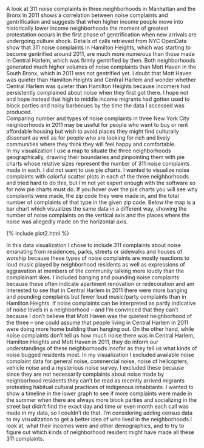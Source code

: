 
A look at 311 noise complaints in three neighborhoods in Manhattan and the Bronx in 2011 shows a correlation between noise complaints and gentrification and suggests that when higher income people move into historically lower income neighborhoods the moment of greatest protestation occurs in the first phase of gentrification when new arrivals are undergoing culture shock. Details of calls retrieved from NYC OpenData show that 311 noise complaints in Hamilton Heights, which was starting to become gentrified around 2011, are much more numerous than those made in Central Harlem, which was firmly gentrified by then. Both neighborhoods generated much higher volumes of noise complaints than Mott Haven in the South Bronx, which in 2011 was not gentrified yet. I doubt that Mott Haven was quieter than Hamilton Heights and Central Harlem and wonder whether Central Harlem was quieter than Hamilton Heights because incomers had persistently complained about noise when they first got there. I hope not and hope instead that high to middle income migrants had gotten used to block parties and noisy barbecues by the time the data I accessed was produced.  
Comparing number and types of noise complaints in three New York City neighborhoods in 2011 may be useful for people who want to buy or rent affordable housing but wish to avoid places they might find culturally dissonant as well as for people who are looking for rich and lively communities where they think they will feel happy and comfortable.  
In my visualization I use a map to situate the three neighborhoods geographically, drawing their boundaries and pinpointing them with pie charts whose relative sizes represent the number of 311 noise complaints made in each. I did not want to use pie charts. I wanted to visualize noise complaints with colorful scatter plots in each of the three neighborhoods and tried hard to do this, but I’m not yet expert enough with the software so for now pie charts must do. If you hover over the pie charts you will see why complaints were made, the zip code they were made in, and the total number of complaints of that type in the given zip code. Below the map is a bar chart which visualizes the same data in a different way, showing the number of noise complaints on the vertical axis and the places where the noise was allegedly made on the horizontal axis. 

{% include plot2.html %}

In this data visualization I chose to include 311 complaints about noise emanating from residences, parks, streets or sidewalks and houses of worship because these types of noise complaints are mostly reactions to loud music played by neighborhood residents as well as expressions of aggravation at members of the community talking more loudly than the complainant likes. I included banging and pounding noise complaints because these often indicate apartment renovation or redecoration and am interested to see that in Central Harlem in 2011 there were more banging and pounding complaints but fewer loud music/party complaints than in Hamilton Heights. If noise complaints can be interpreted as partly indicative of noise levels in a neighborhood – and I’m convinced that they can’t because I don’t believe that Mott Haven was the quietest neighborhood of the three – one could assume that people living in Central Harlem in 2011 were doing more home building than hanging out. On the other hand, while noise complaints don’t tell us how much noise there was in Central Harlem, Hamilton Heights and Mott Haven in 2011, they do inform our understandings of these neighborhoods insofar as they tell us what kinds of noise bugged residents most.
In my visualization I excluded available noise complaint data for general noise, commercial noise, noise of helicopters, vehicle noise and a mysterious noise survey. I excluded these because since they are not necessarily complaints about noise made by neighborhood residents they can’t be read as recently arrived migrants protesting habitual cultural practices of indigenous inhabitants.
I wanted to show a timeline in the lower graph to see if more complaints were made in the summer when there are always more block parties and socializing in the street but didn’t find the exact day and time or even month each call was made in my data, so I couldn’t do that. I’m considering adding census data to my visualization to get a better idea of who lived in the neighborhoods I look at, what their incomes were and other demographics, and to try to figure out which kinds of neighborhood resident might have made all these 311 complaints. 

